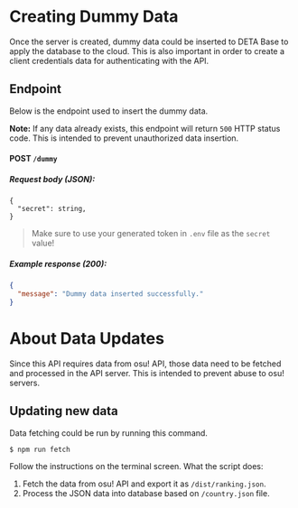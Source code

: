 # Creating Dummy Data

Once the server is created, dummy data could be inserted to DETA Base to apply the database to the cloud. This is also important in order to create a client credentials data for authenticating with the API.

## Endpoint

Below is the endpoint used to insert the dummy data.

**Note:** If any data already exists, this endpoint will return `500` HTTP status code. This is intended to prevent unauthorized data insertion.

#### POST `/dummy`

##### Request body (JSON):

```
{
  "secret": string,
}
```

> Make sure to use your generated token in `.env` file as the `secret` value!

##### Example response (200):

```json
{
  "message": "Dummy data inserted successfully."
}
```


# About Data Updates

Since this API requires data from osu! API, those data need to be fetched and processed in the API server. This is intended to prevent abuse to osu! servers.

## Updating new data

Data fetching could be run by running this command.

```shell
$ npm run fetch
```

Follow the instructions on the terminal screen. What the script does:

1. Fetch the data from osu! API and export it as `/dist/ranking.json`.
2. Process the JSON data into database based on `/country.json` file.